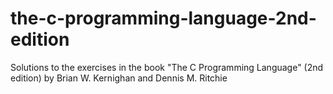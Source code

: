 # the-c-programming-language-2nd-edition
Solutions to the exercises in the book "The C Programming Language" (2nd edition) by Brian W. Kernighan and Dennis M. Ritchie
